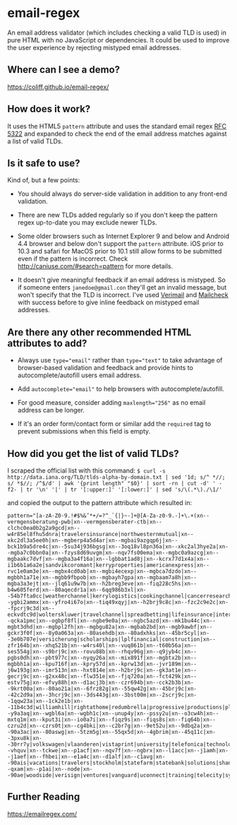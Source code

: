 # email-regex

An email address validator (which includes checking a valid TLD is used) in pure HTML with no JavaScript or dependencies. It could be used to improve the user experience by rejecting mistyped email addresses.

## Where can I see a demo?
https://coliff.github.io/email-regex/


## How does it work?

It uses the HTML5 `pattern` attribute and uses the standard email regex [RFC 5322](https://www.w3.org/TR/2012/WD-html-markup-20120320/input.email.html) and expanded to check the end of the email address matches against a list of valid TLDs.


## Is it safe to use?

Kind of, but a few points:

- You should always do server-side validation in addition to any front-end validation.

- There are new TLDs added regularly so if you don't keep the pattern regex up-to-date you may exclude newer TLDs.

- Some older browsers such as Internet Explorer 9 and below and Android 4.4 browser and below don't support the `pattern` attribute. iOS prior to 10.3 and safari for MacOS prior to 10.1 still allow forms to be submitted even if the pattern is incorrect. Check http://caniuse.com/#search=pattern for more details.

- It doesn't give meaningful feedback if an email address is mistyped. So if someone enters `janedoe@gmail.con` they'll get an invalid message, but won't specify that the TLD is incorrect. I've used [Verimail](https://github.com/amail/Verimail.js) and [Mailcheck](https://github.com/mailcheck/mailcheck) with success before to give inline feedback on mistyped email addresses.


## Are there any other recommended HTML attributes to add?

- Always use `type="email"` rather than `type="text"` to take advantage of browser-based validation and feedback and provide hints to autocomplete/autofill users email address.

- Add `autocomplete="email"` to help browsers with autocomplete/autofill.

- For good measure, consider adding `maxlength="256"` as no email address can be longer.

- If it's an order form/contact form or similar add the `required` tag to prevent submissions when this field is empty.


## How did you get the list of valid TLDs?

I scraped the official list with this command:
`$ curl -s http://data.iana.org/TLD/tlds-alpha-by-domain.txt | sed '1d; s/^ *//; s/ *$//; /^$/d' | awk '{print length" "$0}' | sort -rn | cut -d' ' -f2- | tr '\n' '|' | tr '[:upper:]' '[:lower:]' | sed 's/\(.*\)./\1/'`

and copied the output to the pattern attribute which resulted in:

```
pattern="[a-zA-Z0-9.!#$%&’*+/=?^_`{|}~-]+@[A-Za-z0-9.-]+\.+(xn--vermgensberatung-pwb|xn--vermgensberater-ctb|xn--clchc0ea0b2g2a9gcd|xn--w4r85el8fhu5dnra|travelersinsurance|northwesternmutual|xn--xkc2dl3a5ee0h|xn--mgberp4a5d4ar|xn--mgbai9azgqp6j|xn--bck1b9a5dre4c|xn--5su34j936bgsg|xn--3oq18vl8pn36a|xn--xkc2al3hye2a|xn--mgba7c0bbn0a|xn--fzys8d69uvgm|xn--nqv7fs00ema|xn--mgbc0a9azcg|xn--mgbaakc7dvf|xn--mgba3a4f16a|xn--lgbbat1ad8j|xn--kcrx77d1x4a|xn--i1b6b1a6a2e|sandvikcoromant|kerryproperties|americanexpress|xn--rvc1e0am3e|xn--mgbx4cd0ab|xn--mgbi4ecexp|xn--mgbca7dzdo|xn--mgbbh1a71e|xn--mgbb9fbpob|xn--mgbayh7gpa|xn--mgbaam7a8h|xn--mgba3a3ejt|xn--jlq61u9w7b|xn--h2breg3eve|xn--fiq228c5hs|xn--b4w605ferd|xn--80aqecdr1a|xn--6qq986b3xl|xn--54b7fta0cc|weatherchannel|kerrylogistics|cookingchannel|cancerresearch|bananarepublic|americanfamily|afamilycompany|xn--ygbi2ammx|xn--yfro4i67o|xn--tiq49xqyj|xn--h2brj9c8c|xn--fzc2c9e2c|xn--fpcrj9c3d|xn--eckvdtc9d|wolterskluwer|travelchannel|spreadbetting|lifeinsurance|international|xn--qcka1pmc|xn--ogbpf8fl|xn--ngbe9e0a|xn--ngbc5azd|xn--mk1bu44c|xn--mgbt3dhd|xn--mgbpl2fh|xn--mgbgu82a|xn--mgbab2bd|xn--mgb9awbf|xn--gckr3f0f|xn--8y0a063a|xn--80asehdb|xn--80adxhks|xn--45br5cyl|xn--3e0b707e|versicherung|scholarships|lplfinancial|construction|xn--zfr164b|xn--xhq521b|xn--w4rs40l|xn--vuq861b|xn--t60b56a|xn--ses554g|xn--s9brj9c|xn--rovu88b|xn--rhqv96g|xn--q9jyb4c|xn--pgbs0dh|xn--pbt977c|xn--nyqy26a|xn--mix891f|xn--mgbtx2b|xn--mgbbh1a|xn--kpu716f|xn--kpry57d|xn--kprw13d|xn--jvr189m|xn--j6w193g|xn--imr513n|xn--hxt814e|xn--h2brj9c|xn--gk3at1e|xn--gecrj9c|xn--g2xx48c|xn--flw351e|xn--fjq720a|xn--fct429k|xn--estv75g|xn--efvy88h|xn--d1acj3b|xn--czr694b|xn--cck2b3b|xn--9krt00a|xn--80ao21a|xn--6frz82g|xn--55qw42g|xn--45brj9c|xn--42c2d9a|xn--3hcrj9c|xn--3ds443g|xn--3bst00m|xn--2scrj9c|xn--1qqw23a|xn--1ck2e1b|xn--11b4c3d|williamhill|rightathome|redumbrella|progressive|productions|playstation|photography|olayangroup|motorcycles|lamborghini|kerryhotels|investments|foodnetwork|enterprises|engineering|creditunion|contractors|calvinklein|bridgestone|blockbuster|blackfriday|barclaycard|accountants|xn--y9a3aq|xn--wgbl6a|xn--wgbh1c|xn--unup4y|xn--pssy2u|xn--o3cw4h|xn--mxtq1m|xn--kput3i|xn--io0a7i|xn--fiqz9s|xn--fiqs8s|xn--fiq64b|xn--czru2d|xn--czrs0t|xn--cg4bki|xn--c2br7g|xn--9et52u|xn--9dbq2a|xn--90a3ac|xn--80aswg|xn--5tzm5g|xn--55qx5d|xn--4gbrim|xn--45q11c|xn--3pxu8k|xn--30rr7y|volkswagen|vlaanderen|vistaprint|university|telefonica|technology|tatamotors|swiftcover|schaeffler|restaurant|republican|realestate|prudential|protection|properties|onyourside|nextdirect|newholland|nationwide|mitsubishi|management|industries|immobilien|healthcare|foundation|extraspace|eurovision|cuisinella|creditcard|consulting|capitalone|boehringer|bnpparibas|basketball|associates|apartments|accountant|yodobashi|xn--vhquv|xn--tckwe|xn--p1acf|xn--nqv7f|xn--ngbrx|xn--l1acc|xn--j1amh|xn--j1aef|xn--fhbei|xn--e1a4c|xn--d1alf|xn--c1avg|xn--90ais|vacations|travelers|stockholm|statefarm|statebank|solutions|shangrila|scjohnson|richardli|pramerica|passagens|panasonic|microsoft|melbourne|marshalls|marketing|lifestyle|landrover|lancaster|ladbrokes|kuokgroup|insurance|institute|honeywell|homesense|homegoods|homedepot|hisamitsu|goodhands|goldpoint|furniture|fujixerox|frontdoor|fresenius|firestone|financial|fairwinds|equipment|education|directory|community|christmas|bloomberg|barcelona|aquarelle|analytics|amsterdam|allfinanz|alfaromeo|accenture|yokohama|xn--qxam|xn--p1ai|xn--node|xn--90ae|woodside|verisign|ventures|vanguard|uconnect|training|telecity|symantec|supplies|stcgroup|software|softbank|showtime|shopping|services|security|samsclub|saarland|reliance|redstone|property|plumbing|pictures|pharmacy|partners|observer|movistar|mortgage|merckmsd|memorial|mckinsey|maserati|marriott|lundbeck|lighting|jpmorgan|istanbul|ipiranga|infiniti|hospital|holdings|helsinki|hdfcbank|guardian|graphics|grainger|goodyear|frontier|football|firmdale|fidelity|feedback|exchange|everbank|etisalat|esurance|ericsson|engineer|download|discover|discount|diamonds|democrat|deloitte|delivery|computer|commbank|clothing|clinique|cleaning|cityeats|cipriani|chrysler|catholic|catering|capetown|business|builders|budapest|brussels|broadway|bradesco|boutique|baseball|bargains|barefoot|barclays|attorney|allstate|airforce|abudhabi|zuerich|youtube|yamaxun|xfinity|winners|windows|whoswho|wedding|website|weather|watches|wanggou|walmart|trading|toshiba|tiffany|tickets|theatre|theater|temasek|systems|surgery|support|storage|statoil|starhub|staples|spiegel|singles|shriram|shiksha|science|schwarz|schmidt|sandvik|samsung|rexroth|reviews|rentals|recipes|realtor|politie|pioneer|philips|panerai|origins|organic|oldnavy|okinawa|neustar|network|netflix|netbank|monster|metlife|markets|lincoln|limited|liaison|leclerc|latrobe|lasalle|lanxess|lancome|lacaixa|komatsu|kitchen|juniper|jewelry|ismaili|iselect|hyundai|hotmail|hoteles|hosting|holiday|hitachi|hangout|hamburg|guitars|grocery|godaddy|genting|gallery|fujitsu|frogans|forsale|flowers|florist|flights|fitness|fishing|finance|ferrero|ferrari|fashion|farmers|express|exposed|domains|digital|dentist|cruises|cricket|courses|coupons|country|corsica|cooking|contact|compare|company|comcast|cologne|college|clubmed|citadel|chintai|channel|cartier|careers|caravan|capital|bugatti|brother|booking|bestbuy|bentley|bauhaus|banamex|avianca|auspost|audible|auction|athleta|android|alibaba|agakhan|academy|abogado|zappos|yandex|yachts|xperia|xihuan|webcam|warman|walter|vuelos|voyage|voting|vision|virgin|villas|viking|viajes|unicom|travel|toyota|tkmaxx|tjmaxx|tienda|tennis|tattoo|target|taobao|taipei|sydney|swatch|suzuki|supply|studio|stream|social|soccer|shouji|select|secure|search|schule|school|sanofi|sakura|safety|ryukyu|rogers|rocher|review|report|repair|reisen|realty|racing|quebec|pictet|piaget|physio|photos|pfizer|otsuka|orange|oracle|online|olayan|office|nowruz|norton|nissay|nissan|natura|nagoya|mutual|museum|moscow|mormon|monash|mobily|mobile|mattel|market|makeup|maison|madrid|luxury|london|locker|living|lefrak|lawyer|latino|lancia|kosher|kindle|kinder|kaufen|juegos|joburg|jaguar|intuit|insure|imamat|hughes|hotels|hockey|hiphop|hermes|health|gratis|google|global|giving|george|garden|gallup|futbol|flickr|family|expert|events|estate|energy|emerck|durban|dupont|dunlop|doctor|direct|design|dental|degree|dealer|datsun|dating|cruise|credit|coupon|condos|comsec|coffee|clinic|claims|circle|church|chrome|chanel|center|casino|caseih|career|camera|broker|boston|bostik|blanco|bharti|berlin|beauty|bayern|author|aramco|anquan|alstom|alsace|alipay|airtel|airbus|agency|africa|active|abbvie|abbott|abarth|zippo|yahoo|xerox|world|works|weibo|weber|watch|wales|volvo|vodka|vista|video|vegas|ubank|tushu|tunes|trust|trade|tours|total|toray|tools|tokyo|today|tmall|tirol|tires|tatar|swiss|sucks|style|study|store|stada|space|solar|smile|smart|sling|skype|shoes|shell|sharp|seven|sener|salon|rugby|rodeo|rocks|ricoh|reise|rehab|radio|quest|promo|prime|press|praxi|poker|place|pizza|photo|phone|party|parts|paris|osaka|omega|nowtv|nokia|ninja|nikon|nexus|nadex|movie|mopar|money|miami|media|mango|macys|lupin|lotto|lotte|locus|loans|lixil|lipsy|linde|lilly|lexus|legal|lease|lamer|kyoto|koeln|jetzt|iveco|irish|intel|ikano|hyatt|house|horse|honda|homes|guide|gucci|group|gripe|green|gmail|globo|glass|glade|gives|gifts|games|gallo|forum|forex|final|fedex|faith|epson|epost|email|edeka|earth|dubai|drive|dodge|delta|deals|dance|dabur|cymru|crown|codes|coach|cloud|click|citic|cisco|cheap|chase|cards|canon|build|bosch|boots|boats|black|bingo|bible|beats|baidu|azure|autos|audio|archi|apple|amica|amfam|aetna|adult|actor|zone|zero|zara|yoga|xbox|work|wine|wiki|wien|weir|wang|voto|vote|vivo|viva|visa|vana|tube|toys|town|tips|tiaa|teva|tech|team|taxi|talk|surf|star|spot|sony|song|sohu|sncf|skin|site|sina|silk|show|shop|shia|shaw|sexy|seek|seat|scot|scor|saxo|save|sarl|sapo|sale|safe|ruhr|rsvp|room|rmit|rich|rest|rent|reit|read|raid|qpon|prof|prod|post|porn|pohl|plus|play|pink|ping|pics|pccw|pars|page|open|ollo|nike|nico|next|news|navy|name|moto|moda|mobi|mint|mini|menu|meme|meet|maif|luxe|ltda|love|loft|loan|live|link|limo|like|life|lidl|lgbt|lego|land|kred|kpmg|kiwi|kddi|jprs|jobs|jeep|java|itau|info|immo|imdb|ieee|icbc|hsbc|host|hgtv|here|help|hdfc|haus|hair|guru|guge|goog|golf|gold|gmbh|gift|ggee|gent|gbiz|game|fund|free|ford|food|flir|fish|fire|film|fido|fiat|fast|farm|fans|fail|fage|erni|dvag|duns|duck|doha|docs|dish|diet|desi|dell|deal|dclk|date|data|cyou|coop|cool|club|city|citi|chat|cern|cbre|cash|case|casa|cars|care|camp|call|cafe|buzz|book|bond|bofa|blue|blog|bing|bike|best|beer|bbva|bank|band|baby|auto|audi|asia|asda|arte|arpa|army|arab|amex|ally|akdn|aigo|aero|adac|able|aarp|zip|yun|you|xyz|xxx|xin|wtf|wtc|wow|wme|win|wed|vip|vin|vig|vet|ups|uol|uno|ubs|tvs|tui|trv|top|tjx|thd|tel|tdk|tci|tax|tab|stc|srt|srl|soy|sky|ski|sfr|sex|sew|ses|scb|sca|sbs|sbi|sas|sap|rwe|run|rip|rio|ril|ren|red|qvc|pwc|pub|pru|pro|pnc|pin|pid|phd|pet|pay|ovh|ott|org|ooo|onl|ong|one|off|obi|nyc|ntt|nrw|nra|now|nhk|ngo|nfl|new|net|nec|nba|nab|mtr|mtn|msd|mov|mom|moi|moe|mma|mls|mlb|mit|mil|meo|men|med|mba|map|man|ltd|lpl|lol|lds|law|lat|krd|kpn|kim|kia|kfh|joy|jot|jnj|jmp|jll|jlc|jio|jcp|jcb|iwc|itv|ist|int|ink|ing|ifm|icu|ice|ibm|how|hot|hkt|hiv|hbo|gov|got|gop|goo|gmx|gmo|gle|gea|gdn|gap|gal|fyi|fun|ftr|frl|fox|foo|fly|fit|fan|eus|esq|edu|eco|eat|dvr|dtv|dot|dog|dnp|diy|dhl|dev|dds|day|dad|csc|crs|com|cfd|cfa|ceo|ceb|cbs|cbn|cba|cat|car|cam|cal|cab|bzh|buy|box|bot|boo|bom|bnl|bmw|bms|biz|bio|bid|bet|bcn|bcg|bbt|bbc|bar|axa|aws|art|app|aol|anz|aig|afl|aeg|ads|aco|abc|abb|aaa|zw|zm|za|yt|ye|ws|wf|vu|vn|vi|vg|ve|vc|va|uz|uy|us|uk|ug|ua|tz|tw|tv|tt|tr|to|tn|tm|tl|tk|tj|th|tg|tf|td|tc|sz|sy|sx|sv|su|st|sr|so|sn|sm|sl|sk|sj|si|sh|sg|se|sd|sc|sb|sa|rw|ru|rs|ro|re|qa|py|pw|pt|ps|pr|pn|pm|pl|pk|ph|pg|pf|pe|pa|om|nz|nu|nr|np|no|nl|ni|ng|nf|ne|nc|na|mz|my|mx|mw|mv|mu|mt|ms|mr|mq|mp|mo|mn|mm|ml|mk|mh|mg|me|md|mc|ma|ly|lv|lu|lt|ls|lr|lk|li|lc|lb|la|kz|ky|kw|kr|kp|kn|km|ki|kh|kg|ke|jp|jo|jm|je|it|is|ir|iq|io|in|im|il|ie|id|hu|ht|hr|hn|hm|hk|gy|gw|gu|gt|gs|gr|gq|gp|gn|gm|gl|gi|gh|gg|gf|ge|gd|gb|ga|fr|fo|fm|fk|fj|fi|eu|et|es|er|eg|ee|ec|dz|do|dm|dk|dj|de|cz|cy|cx|cw|cv|cu|cr|co|cn|cm|cl|ck|ci|ch|cg|cf|cd|cc|ca|bz|by|bw|bv|bt|bs|br|bo|bn|bm|bj|bi|bh|bg|bf|be|bd|bb|ba|az|ax|aw|au|at|as|ar|aq|ao|am|al|ai|ag|af|ae|ad|ac)"
```

## Further Reading

https://emailregex.com/
